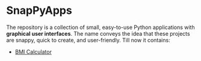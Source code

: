 # SnapPyApps
The repository is a collection of small, easy-to-use Python applications with **graphical user interfaces**. The name conveys the idea that these projects are snappy, quick to create, and user-friendly.
Till now it contains:
* [BMI Calculator](https://github.com/ShiwangitaSingh/SnapPyApps/tree/main/BMI%20Calculator)
